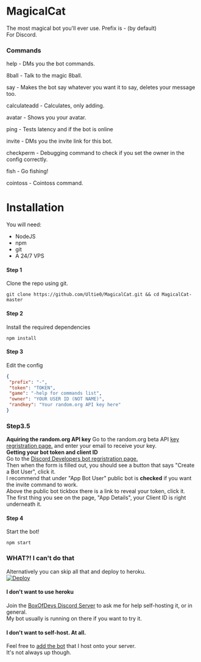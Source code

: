 # MagicalCat
The most magical bot you'll ever use. Prefix is - (by default) <br>
For Discord.
### Commands
help - DMs you the bot commands.

8ball - Talk to the magic 8ball.

say - Makes the bot say whatever you want it to say, deletes your message too.

calculateadd - Calculates, only adding.

avatar - Shows you your avatar.

ping - Tests latency and if the bot is online

invite - DMs you the invite link for this bot.

checkperm - Debugging command to check if you set the owner in the config correctly.

fish - Go fishing!

cointoss - Cointoss command.
# Installation
You will need:
- NodeJS
- npm
- git
- A 24/7 VPS
#### Step 1
Clone the repo using git.
```shell
git clone https://github.com/Ultie0/MagicalCat.git && cd MagicalCat-master
```
#### Step 2
Install the required dependencies
```shell
npm install
```
#### Step 3
Edit the config
```json
{
 "prefix": "-",
 "token": "TOKEN",
 "game": "-help for commands list",
 "owner": "YOUR USER ID (NOT NAME)",
 "randkey": "Your random.org API key here"
}
```
### Step3.5
**Aquiring the random.org API key**
Go to the random.org beta API [key regristration page.](https://api.random.org/api-keys/beta) and enter your email to receive your key. 
<br>
**Getting your bot token and client ID** <br>
Go to the [Discord Developers bot regristration page.](https://discordapp.com/developers/applications/me/create)<br>
Then when the form is filled out, you should see a button that says "Create a Bot User", click it. <br>
I recommend that under "App Bot User" public bot is **checked** if you want the invite command to work.<br>
Above the public bot tickbox there is a link to reveal your token, click it.<br>
The first thing you see on the page, "App Details", your Client ID is right underneath it.<br>

#### Step 4
Start the bot!
```shell
npm start
```
### WHAT?! I can't do that
Alternatively you can skip all that and deploy to heroku. <br>
[![Deploy](https://www.herokucdn.com/deploy/button.png)](https://heroku.com/deploy)

#### I don't want to use heroku
Join the [BoxOfDevs Discord Server](https://discord.gg/NkgHp) to ask me for help self-hosting it, or in general. <br>
My bot usually is running on there if you want to try it.

#### I don't want to self-host. At all.
Feel free to [add the bot](https://discordapp.com/oauth2/authorize?client_id=293427086855503872&scope=bot&permissions=305212430) that I host onto your server. <br>
It's not always up though.
